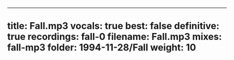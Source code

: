 
---
title: Fall.mp3
vocals: true
best: false
definitive: true
recordings: fall-0
filename: Fall.mp3
mixes: fall-mp3
folder: 1994-11-28/Fall
weight: 10
---
